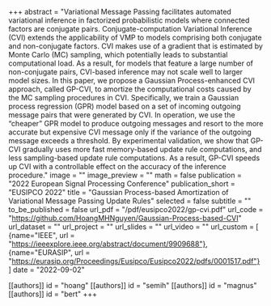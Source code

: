 +++
abstract = "Variational Message Passing facilitates automated variational inference in factorized probabilistic models where connected factors are conjugate pairs. Conjugate-computation Variational Inference (CVI) extends the applicability of VMP to models comprising both conjugate and non-conjugate factors. CVI makes use of a gradient that is estimated by Monte Carlo (MC) sampling, which potentially leads to substantial computational load. As a result, for models that feature a large number of non-conjugate pairs, CVI-based inference may not scale well to larger model sizes. In this paper, we propose a Gaussian Process-enhanced CVI approach, called GP-CVI, to amortize the computational costs caused by the MC sampling procedures in CVI. Specifically, we train a Gaussian process regression (GPR) model based on a set of incoming outgoing message pairs that were generated by CVI. In operation, we use the “cheaper” GPR model to produce outgoing messages and resort to the more accurate but expensive CVI message only if the variance of the outgoing message exceeds a threshold. By experimental validation, we show that GP-CVI gradually uses more fast memory-based update rule computations, and less sampling-based update rule computations. As a result, GP-CVI speeds up CVI with a controllable effect on the accuracy of the inference procedure."
image = ""
image_preview = ""
math = false
publication = "2022 European Signal Processing Conference"
publication_short = "EUSIPCO 2022"
title = "Gaussian Process-based Amortization of Variational Message Passing Update Rules"
selected = false
subtitle = ""
to_be_published = false
url_pdf = "/pdf/eusipco2022/gp-cvi.pdf"
url_code = "https://github.com/HoangMHNguyen/Gaussian-Process-based-CVI"
url_dataset = ""
url_project = ""
url_slides = ""
url_video = ""
url_custom = [
    {name="IEEE", url = "https://ieeexplore.ieee.org/abstract/document/9909688"},
    {name="EURASIP", url = "https://eurasip.org/Proceedings/Eusipco/Eusipco2022/pdfs/0001517.pdf"}
]
date = "2022-09-02"

[[authors]]
    id = "hoang"
[[authors]]
    id = "semih"
[[authors]]
    id = "magnus"
[[authors]]
    id = "bert"
+++
